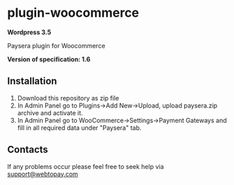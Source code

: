 plugin-woocommerce
==================

**Wordpress 3.5**

Paysera plugin for Woocommerce

**Version of specification: 1.6**

Installation
------------

1. Download this repository as zip file
2. In Admin Panel go to Plugins->Add New->Upload, upload paysera.zip archive and activate it.
3. In Admin Panel go to WooCommerce->Settings->Payment Gateways and fill in all required data under "Paysera" tab.

Contacts
--------

If any problems occur please feel free to seek help via support@webtopay.com
